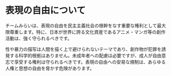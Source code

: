 # 表現の自由について

チームみらいは、表現の自由を民主主義社会の根幹をなす重要な権利として最大限尊重します。特に、日本が世界に誇る文化資産であるアニメ・マンガ等の創作活動は、強く守られるべきです。

性や暴力の描写は人間を描く上で避けられないテーマであり、創作物が犯罪を誘発する科学的根拠はありません。未成年者への配慮は必要ですが、成人が自由意志で享受する権利は守られるべきです。表現の自由への安易な規制は、あらゆる人権と思想の自由を脅かす危険があります。